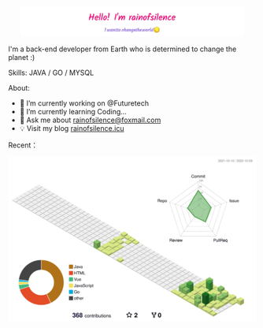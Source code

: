 <!---
- 👋 Hi, I’m @rainofsilence
- 👀 I’m interested in ...
- 🌱 I’m currently learning ...
- 💞️ I’m looking to collaborate on ...
- 📫 How to reach me ...
--->

<p align="center"><a href="https://rainofsilence.github.io"><img width="90%" alt="Hello, I'm rainofsilence." src="assets/gh-header-img2.png" /></a></p>

I'm a back-end developer from Earth who is determined to change the planet :)

Skills: JAVA / GO / MYSQL

About:
- 🔭 I’m currently working on @Futuretech
- 🌱 I’m currently learning Coding...
- 💬 Ask me about rainofsilence@foxmail.com
- 💡 Visit my blog <a href="https://rainofsilence.github.io">rainofsilence.icu</a>

Recent：

<!-- Light Mode -->
<div align="center"> 
<img src="./profile-3d-contrib/profile-green.svg">
</div>

<!-- Dark Mode -->
<!---
<div align="center">
<img src="./profile-3d-contrib/profile-night-green.svg">
</div>
--->




<!---
rainofsilence/rainofsilence is a ✨ special ✨ repository because its `README.md` (this file) appears on your GitHub profile.
You can click the Preview link to take a look at your changes.
--->

